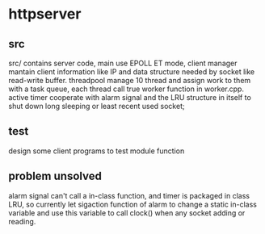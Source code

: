 # httpserver
## src
src/ contains server code, main use EPOLL ET mode, client manager  mantain client information like IP and data structure needed by socket like read-write buffer. threadpool manage 10 thread and assign work to them with a task queue, each thread call true worker function in worker.cpp. active timer cooperate with alarm signal and the LRU structure in itself to shut down long sleeping or least recent used socket;
## test
design some client programs to test module function

## problem unsolved
alarm signal can't call a in-class function, and timer is packaged in class LRU, so currently let sigaction function of alarm to change a static in-class variable and use this variable to call clock() when any socket adding or reading.
